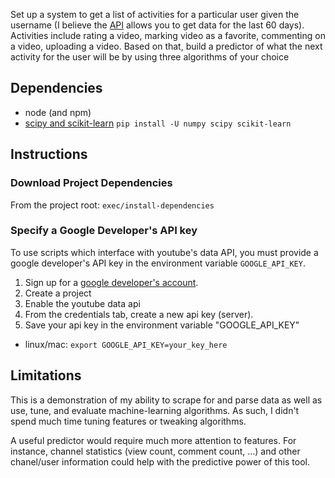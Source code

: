 Set up a system to  get a list of activities for a particular user given the
username (I believe the [API](https://developers.google.com/youtube/2.0/developers_guide_protocol_activity_feeds#User_activity_feeds)
allows you to get data for the last 60 days).
Activities include rating a video, marking video as a favorite, commenting on a
video, uploading a video.
Based on that,  build a predictor of what the next activity for the user will be
by using three algorithms of your choice

## Dependencies
- node (and npm)
- [scipy and scikit-learn](http://scikit-learn.org/stable/install.html)
  `pip install -U numpy scipy scikit-learn`

## Instructions

### Download Project Dependencies
From the project root: `exec/install-dependencies`

### Specify a Google Developer's API key
To use scripts which interface with youtube's data API, you must provide
a google developer's API key in the environment variable `GOOGLE_API_KEY`.

1. Sign up for a
[google developer's account](https://console.developers.google.com/project).
1. Create a project
1. Enable the youtube data api
1. From the credentials tab, create a new api key (server).
1. Save your api key in the environment variable "GOOGLE\_API\_KEY"
  - linux/mac: `export GOOGLE_API_KEY=your_key_here`

## Limitations

This is a demonstration of my ability to scrape for and parse data as well as
use, tune, and evaluate machine-learning algorithms. As such, I didn't spend
much time tuning features or tweaking algorithms.

A useful predictor would require much more attention to features. For
instance, channel statistics (view count, comment count, ...) and other
chanel/user information could help with the predictive power of this tool.
